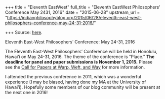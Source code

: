 +++
title = "Eleventh EastWest"
full_title = "Eleventh EastWest Philosophers’ Conference May 2431, 2016"
date = "2015-06-28"
upstream_url = "https://indianphilosophyblog.org/2015/06/28/eleventh-east-west-philosophers-conference-may-24-31-2016/"

+++
Source: [here](https://indianphilosophyblog.org/2015/06/28/eleventh-east-west-philosophers-conference-may-24-31-2016/).

Eleventh East-West Philosophers’ Conference: May 24-31, 2016

The Eleventh East-West Philosophers’ Conference will be held in
Honolulu, Hawai’i on May 24-31, 2016. The theme of the conference is
“Place.” **The deadline for panel and paper submissions is November 1,
2015.** Please see the [Call for Papers at Warp, Weft, and
Way](http://warpweftandway.com/west-philosophers-conference/) for more
information.

I attended the previous conference in 2011, which was a wonderful
experience (I may be biased, having done my MA at the University of
Hawai’i). Hopefully some members of our blog community will be present
at the next one in 2016!

